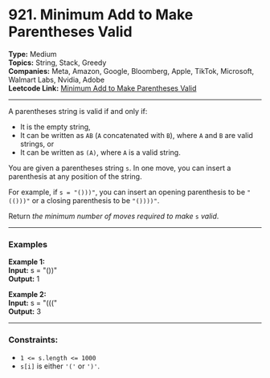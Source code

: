 # 921. Minimum Add to Make Parentheses Valid

__Type:__ Medium <br>
__Topics:__ String, Stack, Greedy <br>
__Companies:__ Meta, Amazon, Google, Bloomberg, Apple, TikTok, Microsoft, Walmart Labs, Nvidia, Adobe <br>
__Leetcode Link:__ [Minimum Add to Make Parentheses Valid](https://leetcode.com/problems/minimum-add-to-make-parentheses-valid/description/)
<hr>

A parentheses string is valid if and only if:
- It is the empty string,
- It can be written as `AB` (`A` concatenated with `B`), where `A` and `B` are valid strings, or
- It can be written as `(A)`, where `A` is a valid string.

You are given a parentheses string `s`. In one move, you can insert a parenthesis at any position of the string.

For example, if `s = "()))"`, you can insert an opening parenthesis to be `"(()))"` or a closing parenthesis to be `"())))"`.

Return _the minimum number of moves required to make_ `s` _valid_.
<hr>

### Examples

__Example 1:__ <br>
__Input:__ s = "())" <br>
__Output:__ 1

__Example 2:__ <br>
__Input:__ s = "(((" <br>
__Output:__ 3 <br>
<hr>

### Constraints:

- `1 <= s.length <= 1000`
- `s[i]` is either `'('` or `')'`.